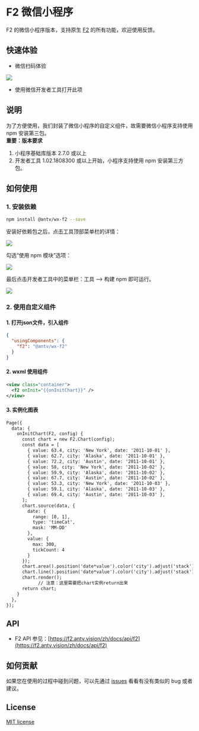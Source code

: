 # F2 微信小程序

F2 的微信小程序版本，支持原生 [F2](https://f2.antv.vision/) 的所有功能，欢迎使用反馈。

## 快速体验

- 微信扫码体验

![](https://gw.alipayobjects.com/zos/rmsportal/wmRJtPHkkoimGbPCeScc.jpg#align=left&display=inline&height=344&originHeight=344&originWidth=344&status=done&style=none&width=344)

- 使用微信开发者工具打开此项

## 说明
为了方便使用，我们封装了微信小程序的自定义组件，故需要微信小程序支持使用 npm 安装第三包。<br />**重要：版本要求**

1. 小程序基础库版本 2.7.0 或以上
1. 开发者工具 1.02.1808300 或以上开始，小程序支持使用 npm 安装第三方包。


## 如何使用
### 1. 安装依赖
```bash
npm install @antv/wx-f2 --save
```

安装好依赖包之后，点击工具顶部菜单栏的详情：

![](https://gw.alipayobjects.com/zos/rmsportal/sAYeeUhRjrchjvJONsvp.png#align=left&display=inline&height=314&originHeight=314&originWidth=582&status=done&style=none&width=582)

勾选“使用 npm 模块”选项：

![](https://gw.alipayobjects.com/zos/rmsportal/NLCSaOYDPNQVaIAZBoiC.png#align=left&display=inline&height=1596&originHeight=1596&originWidth=1054&status=done&style=none&width=1054)

最后点击开发者工具中的菜单栏：工具 --> 构建 npm 即可运行。

![](https://gw.alipayobjects.com/zos/rmsportal/kORAowbzpNioXseBQoxC.png#align=left&display=inline&height=746&originHeight=746&originWidth=392&status=done&style=none&width=392)

### 2. 使用自定义组件
#### 1. 打开json文件，引入组件
```json
{
  "usingComponents": {
    "f2": "@antv/wx-f2"
  }
}
```

#### 2. wxml 使用组件
```xml
<view class="container">
  <f2 onInit="{{onInitChart}}" />
</view>
```

#### 3. 实例化图表
```xml
Page({
  data: {
    onInitChart(F2, config) {
      const chart = new F2.Chart(config);
      const data = [
        { value: 63.4, city: 'New York', date: '2011-10-01' },
        { value: 62.7, city: 'Alaska', date: '2011-10-01' },
        { value: 72.2, city: 'Austin', date: '2011-10-01' },
        { value: 58, city: 'New York', date: '2011-10-02' },
        { value: 59.9, city: 'Alaska', date: '2011-10-02' },
        { value: 67.7, city: 'Austin', date: '2011-10-02' },
        { value: 53.3, city: 'New York', date: '2011-10-03' },
        { value: 59.1, city: 'Alaska', date: '2011-10-03' },
        { value: 69.4, city: 'Austin', date: '2011-10-03' },
      ];
      chart.source(data, {
        date: {
          range: [0, 1],
          type: 'timeCat',
          mask: 'MM-DD'
        },
        value: {
          max: 300,
          tickCount: 4
        }
      });
      chart.area().position('date*value').color('city').adjust('stack');
      chart.line().position('date*value').color('city').adjust('stack');
      chart.render();
			// 注意：这里需要把chart实例return出来
      return chart;
    }
  },
});
```

## API

- F2 API 参见：[https://f2.antv.vision/zh/docs/api/f2](https://f2.antv.vision/zh/docs/api/f2)

## 如何贡献

如果您在使用的过程中碰到问题，可以先通过 [issues](https://github.com/antvis/wx-f2/issues) 看看有没有类似的 bug 或者建议。

## License

[MIT license](https://github.com/antvis/wx-f2/blob/master/LICENSE)
